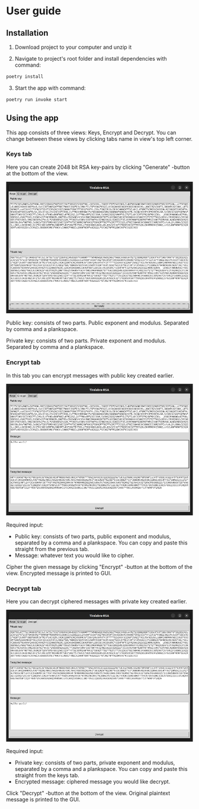 # User guide

## Installation

1. Download project to your computer and unzip it

2. Navigate to project's root folder and install dependencies with command:

```bash
poetry install
```

3. Start the app with command:

```bash
poetry run invoke start
```

## Using the app

This app consists of three views: Keys, Encrypt and Decrypt. You can change between these views by clicking tabs name in view's top left corner.

### Keys tab

Here you can create 2048 bit RSA key-pairs by clicking "Generate" -button at the bottom of the view.

![keys](https://github.com/jhakkari/tiralabra-RSA/blob/master/documentation/pictures/keys_view.png)

Public key: consists of two parts. Public exponent and modulus. Separated by comma and a plankspace.

Private key: consists of two parts. Private exponent and modulus. Separated by comma and a plankspace.

### Encrypt tab

In this tab you can encrypt messages with public key created earlier.

![encrypt](https://github.com/jhakkari/tiralabra-RSA/blob/master/documentation/pictures/encrypt_view.png)

Required input: 
- Public key: consists of two parts, public exponent and modulus, separated by a comma and a plankspace. You can copy and paste this straight from the previous tab.
- Message: whatever text you would like to cipher.

Cipher the given message by clicking "Encrypt" -button at the bottom of the view. Encrypted message is printed to GUI.

### Decrypt tab

Here you can decrypt ciphered messages with private key created earlier.

![decrypt](https://github.com/jhakkari/tiralabra-RSA/blob/master/documentation/pictures/decrypt_view.png)

Required input:
- Private key: consists of two parts, private exponent and modulus, separated by a comma and a plankspace. You can copy and paste this straight from the keys tab.
- Encrypted message: ciphered message you would like decrypt.

Click "Decrypt" -button at the bottom of the view. Original plaintext message is printed to the GUI.
